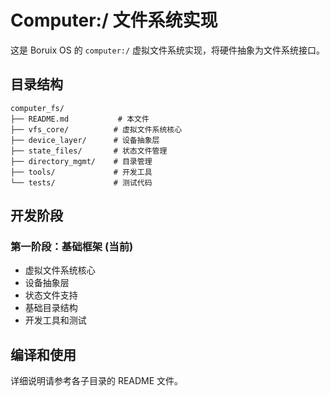 # Computer:/ 文件系统实现

这是 Boruix OS 的 `computer:/` 虚拟文件系统实现，将硬件抽象为文件系统接口。

## 目录结构

```
computer_fs/
├── README.md           # 本文件
├── vfs_core/          # 虚拟文件系统核心
├── device_layer/      # 设备抽象层
├── state_files/       # 状态文件管理
├── directory_mgmt/    # 目录管理
├── tools/             # 开发工具
└── tests/             # 测试代码
```

## 开发阶段

### 第一阶段：基础框架 (当前)
- 虚拟文件系统核心
- 设备抽象层
- 状态文件支持
- 基础目录结构
- 开发工具和测试

## 编译和使用

详细说明请参考各子目录的 README 文件。
